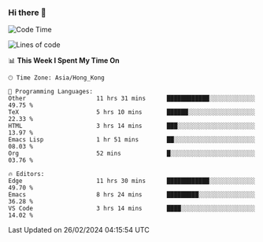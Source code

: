 ### Hi there 👋

<!--
**nicehiro/nicehiro** is a ✨ _special_ ✨ repository because its `README.md` (this file) appears on your GitHub profile.

Here are some ideas to get you started:

- 🔭 I’m currently working on ...
- 🌱 I’m currently learning ...
- 👯 I’m looking to collaborate on ...
- 🤔 I’m looking for help with ...
- 💬 Ask me about ...
- 📫 How to reach me: ...
- 😄 Pronouns: ...
- ⚡ Fun fact: ...
-->

<!--START_SECTION:waka-->
![Code Time](http://img.shields.io/badge/Code%20Time-258%20hrs%208%20mins-blue)

![Lines of code](https://img.shields.io/badge/From%20Hello%20World%20I%27ve%20Written-2.6%20million%20lines%20of%20code-blue)

📊 **This Week I Spent My Time On** 

```text
🕑︎ Time Zone: Asia/Hong_Kong

💬 Programming Languages: 
Other                    11 hrs 31 mins      ████████████░░░░░░░░░░░░░   49.75 % 
TeX                      5 hrs 10 mins       ██████░░░░░░░░░░░░░░░░░░░   22.33 % 
HTML                     3 hrs 14 mins       ███░░░░░░░░░░░░░░░░░░░░░░   13.97 % 
Emacs Lisp               1 hr 51 mins        ██░░░░░░░░░░░░░░░░░░░░░░░   08.03 % 
Org                      52 mins             █░░░░░░░░░░░░░░░░░░░░░░░░   03.76 % 

🔥 Editors: 
Edge                     11 hrs 30 mins      ████████████░░░░░░░░░░░░░   49.70 % 
Emacs                    8 hrs 24 mins       █████████░░░░░░░░░░░░░░░░   36.28 % 
VS Code                  3 hrs 14 mins       ████░░░░░░░░░░░░░░░░░░░░░   14.02 % 
```


 Last Updated on 26/02/2024 04:15:54 UTC
<!--END_SECTION:waka-->
